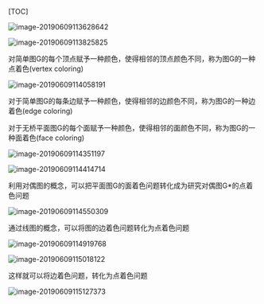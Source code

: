 [TOC]

![image-20190609113628642](/Users/chenyansong/Documents/note/images/discrete_math/image-20190609113628642.png)

![image-20190609113825825](/Users/chenyansong/Documents/note/images/discrete_math/image-20190609113825825.png)

对简单图G的每个顶点赋予一种颜色，使得相邻的顶点颜色不同，称为图G的一种点着色(vertex coloring)

![image-20190609114058191](/Users/chenyansong/Documents/note/images/discrete_math/image-20190609114058191.png)

对于简单图G的每条边赋予一种颜色，使得相邻的边颜色不同，称为图G的一种边着色(edge coloring)

对于无桥平面图G的每个面赋予一种颜色，使得相邻的面颜色不同，称为图G的一种面着色(face coloring)

![image-20190609114351197](/Users/chenyansong/Documents/note/images/discrete_math/image-20190609114351197.png)

![image-20190609114414714](/Users/chenyansong/Documents/note/images/discrete_math/image-20190609114414714.png)

利用对偶图的概念，可以把平面图G的面着色问题转化成为研究对偶图G*的点着色问题

![image-20190609114550309](/Users/chenyansong/Documents/note/images/discrete_math/image-20190609114550309.png)



通过线图的概念，可以将图的边着色问题转化为点着色问题



![image-20190609114919768](/Users/chenyansong/Documents/note/images/discrete_math/image-20190609114919768.png)

![image-20190609115018122](/Users/chenyansong/Documents/note/images/discrete_math/image-20190609115018122.png)

这样就可以将边着色问题，转化为点着色问题

![image-20190609115127373](/Users/chenyansong/Documents/note/images/discrete_math/image-20190609115127373.png)